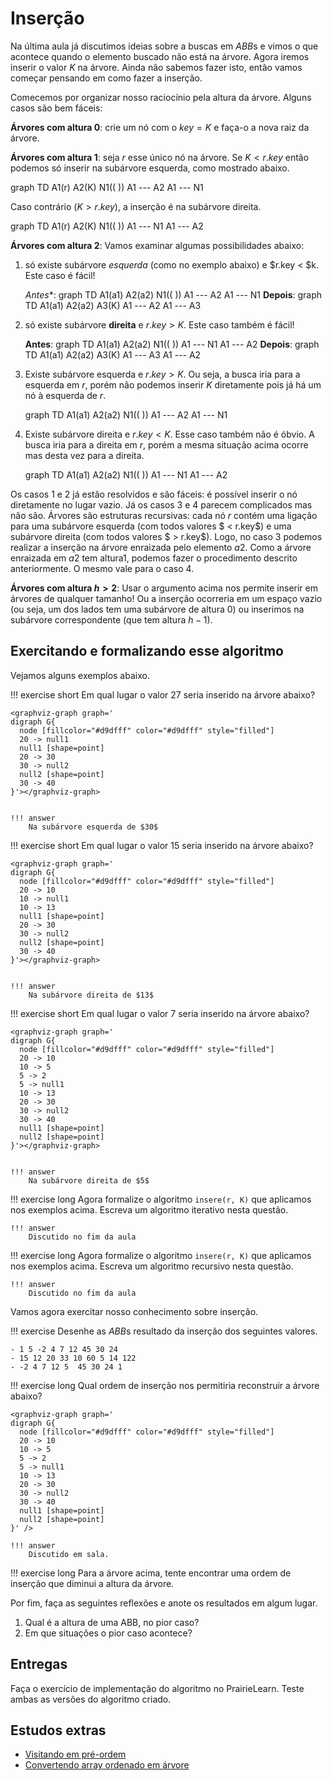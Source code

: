 <script src=https://unpkg.com/graphviz-webcomponent@2.0.0/dist/graph-bundled.min.js></script>

# Inserção

Na última aula já discutimos ideias sobre a buscas em *ABB*s e vimos o que acontece quando o elemento buscado não está na árvore. Agora iremos inserir o valor $K$ na árvore. Ainda não sabemos fazer isto, então vamos começar pensando em como fazer a inserção. 

Comecemos por organizar nosso raciocínio pela altura da árvore. Alguns casos são bem fáceis:
 
**Árvores com altura 0**: crie um nó com o $key=K$ e faça-o a nova raiz da árvore. 

**Árvores com altura 1**: seja $r$ esse único nó na árvore. Se $K < r.key$ então podemos só inserir na subárvore esquerda, como mostrado abaixo.

<ah-diagram>
graph TD
A1(r)
A2(K)
N1(( ))
A1 --- A2
A1 --- N1
</ah-diagram>

Caso contrário ($K > r.key$), a inserção é na subárvore direita.

<ah-diagram>
graph TD
A1(r)
A2(K)
N1(( ))
A1 --- N1
A1 --- A2
</ah-diagram>

**Árvores com altura 2**: Vamos examinar algumas possibilidades abaixo:

1. só existe subárvore *esquerda* (como no exemplo abaixo) e $r.key < $k. Este caso é fácil!
 
    *Antes**:
    <ah-diagram>
    graph TD
    A1(a1)
    A2(a2)
    N1(( ))
    A1 --- A2
    A1 --- N1
    </ah-diagram>
    **Depois**:
    <ah-diagram>
    graph TD
    A1(a1)
    A2(a2)
    A3(K)
    A1 --- A2
    A1 --- A3
    </ah-diagram>

2. só existe subárvore **direita** e $r.key > K$. Este caso também é fácil!

    **Antes**:
    <ah-diagram>
    graph TD
    A1(a1)
    A2(a2)
    N1(( ))
    A1 --- N1
    A1 --- A2
    </ah-diagram>
    **Depois**:
    <ah-diagram>
    graph TD
    A1(a1)
    A2(a2)
    A3(K)
    A1 --- A3
    A1 --- A2
    </ah-diagram>

3. Existe subárvore esquerda e $r.key > K$. Ou seja, a busca iria para a esquerda em $r$, porém não podemos inserir $K$ diretamente pois já há um nó à esquerda de $r$. 

    <ah-diagram>
    graph TD
    A1(a1)
    A2(a2)
    N1(( ))
    A1 --- A2
    A1 --- N1
    </ah-diagram>

    
3. Existe subárvore direita e $r.key < K$. Esse caso também não é óbvio. A busca iria para a direita em $r$, porém a mesma situação acima ocorre mas desta vez para a direita. 

    <ah-diagram>
    graph TD
    A1(a1)
    A2(a2)
    N1(( ))
    A1 --- N1
    A1 --- A2
    </ah-diagram>

Os casos 1 e 2 já estão resolvidos e são fáceis: é possível inserir o nó diretamente no lugar vazio. Já os casos 3 e 4 parecem complicados mas não são. Árvores são estruturas recursivas: cada nó $r$ contém uma ligação para uma subárvore esquerda (com todos valores $ < r.key$) e uma subárvore direita (com todos valores $ > r.key$). Logo, no caso 3 podemos realizar a inserção na árvore enraizada pelo elemento $a2$. Como a árvore enraizada em $a2$ tem altura1, podemos fazer o procedimento descrito anteriormente. O mesmo vale para o caso 4. 


**Árvores com altura $h > 2$**: Usar o argumento acima nos permite inserir em árvores de qualquer tamanho! Ou a inserção ocorreria em um espaço vazio (ou seja, um dos lados tem uma subárvore de altura 0) ou inserimos na subárvore correspondente (que tem altura $h-1$).

## Exercitando e formalizando esse algoritmo

Vejamos alguns exemplos abaixo. 

!!! exercise short
    Em qual lugar o valor $27$ seria inserido na árvore abaixo?

    <graphviz-graph graph='
    digraph G{
      node [fillcolor="#d9dfff" color="#d9dfff" style="filled"]
      20 -> null1
      null1 [shape=point]
      20 -> 30
      30 -> null2 
      null2 [shape=point]
      30 -> 40
    }'></graphviz-graph>


    !!! answer
        Na subárvore esquerda de $30$

!!! exercise short
    Em qual lugar o valor $15$ seria inserido na árvore abaixo?

    <graphviz-graph graph='
    digraph G{
      node [fillcolor="#d9dfff" color="#d9dfff" style="filled"]
      20 -> 10
      10 -> null1
      10 -> 13
      null1 [shape=point]
      20 -> 30
      30 -> null2 
      null2 [shape=point]
      30 -> 40
    }'></graphviz-graph>


    !!! answer
        Na subárvore direita de $13$



!!! exercise short
    Em qual lugar o valor $7$ seria inserido na árvore abaixo?

    <graphviz-graph graph='
    digraph G{
      node [fillcolor="#d9dfff" color="#d9dfff" style="filled"]
      20 -> 10
      10 -> 5
      5 -> 2
      5 -> null1
      10 -> 13
      20 -> 30
      30 -> null2 
      30 -> 40
      null1 [shape=point]
      null2 [shape=point]
    }'></graphviz-graph>


    !!! answer
        Na subárvore direita de $5$


!!! exercise long
    Agora formalize o algoritmo `insere(r, K)` que aplicamos nos exemplos acima. Escreva um algoritmo iterativo nesta questão.

    !!! answer
        Discutido no fim da aula

!!! exercise long
    Agora formalize o algoritmo `insere(r, K)` que aplicamos nos exemplos acima. Escreva um algoritmo recursivo nesta questão.

    !!! answer
        Discutido no fim da aula

Vamos agora exercitar nosso conhecimento sobre inserção.

!!! exercise 
    Desenhe as *ABB*s resultado da inserção dos seguintes valores.

    - 1 5 -2 4 7 12 45 30 24
    - 15 12 20 33 10 60 5 14 122
    - -2 4 7 12 5  45 30 24 1

!!! exercise long
    Qual ordem de inserção nos permitiria reconstruir a árvore abaixo?

    <graphviz-graph graph='
    digraph G{
      node [fillcolor="#d9dfff" color="#d9dfff" style="filled"]
      20 -> 10
      10 -> 5
      5 -> 2
      5 -> null1
      10 -> 13
      20 -> 30
      30 -> null2 
      30 -> 40
      null1 [shape=point]
      null2 [shape=point]
    }' />

    !!! answer
        Discutido em sala.

!!! exercise long
    Para a árvore acima, tente encontrar uma ordem de inserção que diminui a altura da árvore. 



Por fim, faça as seguintes reflexões e anote os resultados em algum lugar.

1. Qual é a altura de uma ABB, no pior caso?
2. Em que situações o pior caso acontece?

## Entregas

Faça o exercício de implementação do algoritmo no PrairieLearn. Teste ambas as versões do algoritmo criado.

## Estudos extras

- [Visitando em pré-ordem](https://www.hackerrank.com/contests/2014-icpc-north-central-regional-north-america-practice/challenges/preorder-traversals)
- [Convertendo array ordenado em árvore](https://leetcode.com/problems/convert-sorted-array-to-binary-search-tree/)

